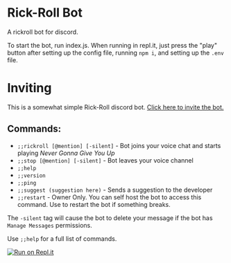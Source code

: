 # Rick-Roll Bot
A rickroll bot for discord.

To start the bot, run index.js. When running in repl.it, just press the "play" button after setting up the config file, running `npm i`, and setting up the `.env` file.

# Inviting
This is a somewhat simple Rick-Roll discord bot.
[Click here to invite the bot.](https://discord.com/api/oauth2/authorize?client_id=804515880033714196&permissions=3238976&scope=bot)

## Commands:

- `;;rickroll [@mention] [-silent]` - Bot joins your voice chat and starts playing *Never Gonna Give You Up*
- `;;stop [@mention] [-silent]` - Bot leaves your voice channel
- `;;help`
- `;;version`
- `;;ping`
- `;;suggest (suggestion here)` - Sends a suggestion to the developer
- `;;restart` - Owner Only. You can self host the bot to access this command. Use to restart the bot if something breaks.

The `-silent` tag will cause the bot to delete your message if the bot has `Manage Messages` permissions.

Use `;;help` for a full list of commands.

[![Run on Repl.it](https://repl.it/badge/github/doinkythederp/rick-roll-bot)](https://repl.it/github/doinkythederp/rick-roll-bot)
